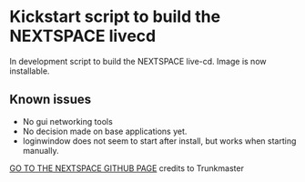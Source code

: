 # Kickstart script to build the NEXTSPACE livecd

In development script to build the NEXTSPACE live-cd.
Image is now installable.

## Known issues
- No gui networking tools
- No decision made on base applications yet.
- loginwindow does not seem to start after install, but works when starting manually.

[GO TO THE NEXTSPACE GITHUB PAGE](https://www.github.com/trunkmaster/nextspace) credits to Trunkmaster
